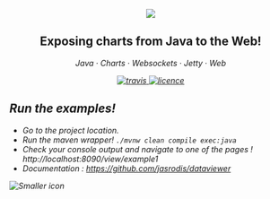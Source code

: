 
<p align="center">
	<img align="center" src="https://raw.githubusercontent.com/jasrodis/dataviewer/master/Documentation/images/logo.png"/>
</p>


<h2 align="center">Exposing charts from Java to the Web!</h2>

<p align="center">
  <em>
  Java
  · Charts
  · Websockets
  · Jetty
  · Web
</p>

<p align="center">
  <a href="https://travis-ci.org/jasrodis/dataviewer-example">
    <img alt="travis" src="https://travis-ci.org/jasrodis/dataviewer-example.svg?branch=master">
  </a>
  <a href="https://opensource.org/licenses/MIT">
    <img alt="licence" src="https://img.shields.io/badge/License-MIT-yellow.svg?style=flat-square">
  </a>
</p>


## Run the examples! 

*  Go to the project location.
*  Run the maven wrapper!  `./mvnw clean compile exec:java`
*  Check your console output and navigate to one of the pages !  http://localhost:8090/view/example1
*  Documentation : https://github.com/jasrodis/dataviewer

![Smaller icon](https://raw.githubusercontent.com/jasrodis/dataviewer/master/Documentation/images/dataviewer-browser-example.png "Dataviewer in Browser")


